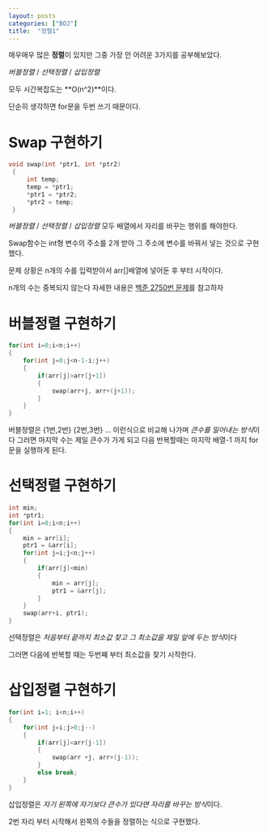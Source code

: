 ```yaml
---
layout: posts
categories: ["BOJ"]
title:  "정렬1"
---
```


 매우매우 많은 **정렬**이 있지만 그중 가장 안 어려운 3가지를 공부해보았다.

 *버블정렬* / *선택정렬* / *삽입정렬*

 모두 시간복잡도는 **O(n^2)**이다.
 
 단순히 생각하면 for문을 두번 쓰기 때문이다.

 # Swap 구현하기

 ```cpp
 void swap(int *ptr1, int *ptr2)
  {
      int temp;
      temp = *ptr1;
      *ptr1 = *ptr2;
      *ptr2 = temp;
  }
 ```
 *버블정렬* / *선택정렬* / *삽입정렬* 모두 배열에서 자리를 바꾸는 행위를 해야한다. 
 
 Swap함수는 int형 변수의 주소를 2개 받아 그 주소에 변수를 바꿔서 넣는 것으로 구현했다.

 문제 상황은 n개의 수를 입력받아서 arr[]배열에 넣어둔 후 부터 시작이다.
 
 n개의 수는 중복되지 않는다 자세한 내용은 [백준 2750번 문제](https://www.acmicpc.net/problem/2750)를 참고하자

 # 버블정렬 구현하기

   ```cpp
   for(int i=0;i<n;i++)
   {
       for(int j=0;j<n-1-i;j++)
       {
           if(arr[j]>arr[j+1])
           {
               swap(arr+j, arr+(j+1));
           }
       }
   }
   ```
 버블정렬은 {1번,2번} {2번,3번} ... 이런식으로 비교해 나가며 *큰수를 밀어내는 방식*이다
 그러면 마지막 수는 제일 큰수가 가게 되고 다음 반복할때는 마지막 배열-1 까지 for문을 실행하게 된다.


 # 선택정렬 구현하기

   ```cpp
   int min;
   int *ptr1;
   for(int i=0;i<n;i++)
   {
       min = arr[i];
       ptr1 = &arr[i];
       for(int j=i;j<n;j++)
       {
           if(arr[j]<min)
           {
               min = arr[j];
               ptr1 = &arr[j];
           }
       }
       swap(arr+i, ptr1);
   }
   ```
 선택정렬은 *처음부터 끝까지 최소값 찾고 그 최소값을 제일 앞에 두는 방식*이다
 
 그러면 다음에 반복할 때는 두번째 부터 최소값을 찾기 시작한다.
 

 # 삽입정렬 구현하기

   ```cpp
   for(int i=1; i<n;i++)
   {
       for(int j=i;j>0;j--)
       {
           if(arr[j]<arr[j-1])
           {
               swap(arr +j, arr+(j-1));
           }
           else break;
       }
   }
   ``` 
   삽입정렬은 *자기 왼쪽에 자기보다 큰수가 있다면 자리를 바꾸는 방식*이다. 
   
   2번 자리 부터 시작해서 왼쪽의 수들을 정렬하는 식으로 구현했다. 
